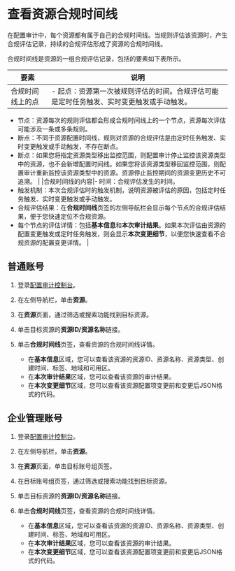# 查看资源合规时间线

在配置审计中，每个资源都有属于自己的合规时间线。当规则评估该资源时，产生合规评估记录，持续的合规评估形成了资源的合规时间线。

合规时间线是资源的一组合规评估记录，包括的要素如下表所示。

|要素|说明|
|--|--|
|合规时间线上的点|-   起点：资源第一次被规则评估的时间。合规评估可能是定时任务触发、实时变更触发或手动触发。
-   节点：资源每次的规则评估都会形成合规时间线上的一个节点，资源每次评估可能涉及一条或多条规则。
-   断点：不同于资源配置时间线，规则对资源的合规评估是由定时任务触发、实时变更触发或手动触发，不存在断点。
-   断点：如果您将指定资源类型移出监控范围，则配置审计停止监控该资源类型中的资源，也不会新增配置时间线。如果您将该资源类型移回监控范围，则配置审计重新监控该资源类型中的资源。资源停止监控期间的资源变更历史不可追溯。 |
|合规时间线的内容|-   时间：合规评估发生的时间。
-   触发机制：本次合规评估时的触发机制，说明资源被评估的原因，包括定时任务触发、实时变更触发或手动触发。
-   合规评估结果：在**合规时间线**页签的左侧导航栏会显示每个节点的合规评估结果，便于您快速定位不合规资源。
-   每个节点的评估详情：包括**基本信息**和**本次审计结果**。如果本次评估由资源的配置变更触发或定时任务触发，则会显示**本次变更细节**，以便您快速查看不合规资源的配置变更详情。 |

## 普通账号

1.  登录[配置审计控制台](https://config.console.aliyun.com)。

2.  在左侧导航栏，单击**资源**。

3.  在**资源**页面，通过筛选或搜索功能找到目标资源。

4.  单击目标资源的**资源ID/资源名称**链接。

5.  单击**合规时间线**页签，查看资源的合规时间线详情。

    -   在**基本信息**区域，您可以查看该资源的资源ID、资源名称、资源类型、创建时间、标签、地域和可用区。
    -   在**本次审计结果**区域，您可以查看该资源的审计结果。
    -   在**本次变更细节**区域，您可以查看该资源配置项变更前和变更后JSON格式的代码。

## 企业管理账号

1.  登录[配置审计控制台](https://config.console.aliyun.com)。

2.  在左侧导航栏，单击**资源**。

3.  在**资源**页面，单击目标账号组页签。

4.  在目标账号组页签，通过筛选或搜索功能找到目标资源。

5.  单击目标资源的**资源ID/资源名称**链接。

6.  单击**合规时间线**页签，查看资源的合规时间线详情。

    -   在**基本信息**区域，您可以查看该资源的资源ID、资源名称、资源类型、创建时间、标签、地域和可用区。
    -   在**本次审计结果**区域，您可以查看该资源的审计结果。
    -   在**本次变更细节**区域，您可以查看该资源配置项变更前和变更后JSON格式的代码。


